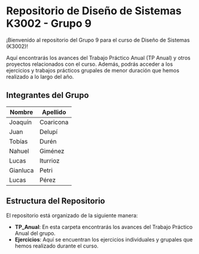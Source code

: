 
# Repositorio de Diseño de Sistemas K3002 - Grupo 9

¡Bienvenido al repositorio del Grupo 9 para el curso de Diseño de Sistemas (K3002)!

Aquí encontrarás los avances del Trabajo Práctico Anual (TP Anual) y otros proyectos relacionados con el curso. Además, podrás acceder a los ejercicios y trabajos prácticos grupales de menor duración que hemos realizado a lo largo del año.

## Integrantes del Grupo

| Nombre        | Apellido    |
| ------------- | ----------- |
| Joaquín       | Coaricona   |
| Juan          | Delupí      |
| Tobías        | Durén       |
| Nahuel        | Giménez     |
| Lucas         | Iturrioz    |
| Gianluca      | Petri       |
| Lucas         | Pérez       |

## Estructura del Repositorio

El repositorio está organizado de la siguiente manera:

- **TP_Anual**: En esta carpeta encontrarás los avances del Trabajo Práctico Anual del grupo.
- **Ejercicios**: Aquí se encuentran los ejercicios individuales y grupales que hemos realizado durante el curso.